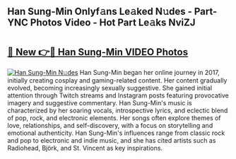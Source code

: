 ## Han Sung-Min Onlyf𝚊ns Le𝚊ked N𝚞des - Part-YNC Photos Video - Hot Part Le𝚊ks NviZJ

# <h2><a href="http://ab55879.deff.icu/?id=Han+Sung-Min">🔗 New 👉🔴 Han Sung-Min VIDEO Photos</a></h2>

[![Han Sung-Min N𝚞des](https://i.imgur.com/rIISA9y.gif)](http://ab55879.deff.icu/?id=Han+Sung-Min)
Han Sung-Min began her online journey in 2017, initially creating cosplay and gaming-related content. Her content gradually evolved, becoming increasingly sexually suggestive. She gained initial attention through Twitch streams and Instagram posts featuring provocative imagery and suggestive commentary. Han Sung-Min's music is characterized by her soaring vocals, introspective lyrics, and eclectic blend of pop, rock, and electronic elements. Her songs often explore themes of love, relationships, and self-discovery, with a focus on storytelling and emotional authenticity. Han Sung-Min's influences range from classic rock and pop to electronic and indie music, and she has cited artists such as Radiohead, Björk, and St. Vincent as key inspirations.
